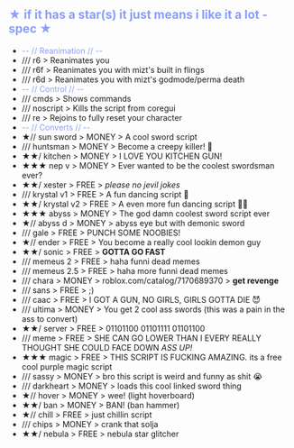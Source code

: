 <span style="color:#8c9ef7">★ if it has a star(s) it just means i like it a lot -spec ★</span>
-
-  <span style="color:#8c9ef7">-- // Reanimation // --</span>
-  /// r6 > Reanimates you
-  /// r6f > Reanimates you with mizt's built in flings
-  /// r6d > Reanimates you with mizt's godmode/perma death
-  <span style="color:#8c9ef7">-- // Control // --</span>
-  /// cmds > Shows commands
-  /// noscript > Kills the script from coregui
-  /// re > Rejoins to fully reset your character
-  <span style="color:#8c9ef7">-- // Converts // --</span>
-  ★// sun sword > MONEY > A cool sword script
-  /// huntsman > MONEY > Become a creepy killer! 👻
-  ★★/ kitchen > MONEY > I LOVE YOU KITCHEN GUN!
-  ★★★ nep v > MONEY > Ever wanted to be the coolest swordsman ever?
-  ★★/ xester > FREE > *please no jevil jokes*
-  /// krystal v1 > FREE > A fun dancing script 🕺
-  ★★/ krystal v2 > FREE > A even more fun dancing script 💃🕺
-  ★★★ abyss > MONEY > The god damn coolest sword script ever
-  ★// abyss d > MONEY > abyss eye but with demonic sword
-  /// gale > FREE > PUNCH SOME NOOBIES!
-  ★// ender > FREE > You become a really cool lookin demon guy
-  ★★/ sonic > FREE > **GOTTA GO FAST**
-  /// memeus 2 > FREE > haha funni dead memes
-  /// memeus 2.5 > FREE > haha more funni dead memes
-  /// chara > MONEY > roblox.com/catalog/7170689370 > **get revenge**
-  /// sans > FREE > ;)
-  /// caac > FREE > I GOT A GUN, NO GIRLS, GIRLS GOTTA DIE 😈
-  /// ultima > MONEY > You get 2 cool ass swords (this was a pain in the ass to convert)
-  ★★/ server > FREE > 01101100 01101111 01101100
-  /// meme > FREE > SHE CAN GO LOWER THAN I EVERY REALLY THOUGHT SHE COULD FACE DOWN *ASS UP!*
-  ★★★ magic > FREE > THIS SCRIPT IS FUCKING AMAZING. its a free cool purple magic script
-  /// sassy > MONEY > bro this script is weird and funny as shit 😭
-  /// darkheart > MONEY > loads this cool linked sword thing 
-  ★// hover > MONEY > wee! (light hoverboard) 
-  ★★/ ban > MONEY > BAN! (ban hammer)
-  ★// chill > FREE > just chillin script
-  /// chips > MONEY > crank that solja 
-  ★★/ nebula > FREE > nebula star glitcher
